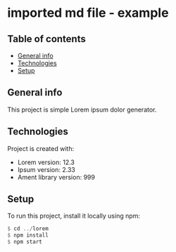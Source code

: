 # imported md file - example

## Table of contents

* [General info]()
* [Technologies]()
* [Setup]()

## General info

This project is simple Lorem ipsum dolor generator.

## Technologies

Project is created with:

* Lorem version: 12.3
* Ipsum version: 2.33
* Ament library version: 999

## Setup

To run this project, install it locally using npm:

```haskell
$ cd ../lorem
$ npm install
$ npm start
```



